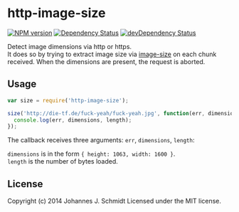 # http-image-size

[![NPM version](https://badge.fury.io/js/http-image-size.svg)](http://badge.fury.io/js/http-image-size)
[![Dependency Status](https://david-dm.org/jo/http-image-size.svg)](https://david-dm.org/jo/http-image-size)
[![devDependency Status](https://david-dm.org/jo/http-image-size/dev-status.svg)](https://david-dm.org/jo/http-image-size#info=devDependencies)

Detect image dimensions via http or https.  
It does so by trying to extract image size via
[image-size](https://github.com/netroy/image-size) on each chunk received. When
the dimensions are present, the request is aborted.

## Usage
```js
var size = require('http-image-size');

size('http://die-tf.de/fuck-yeah/fuck-yeah.jpg', function(err, dimensions, length) {
  console.log(err, dimensions, length);
});
```

The callback receives three arguments: `err`, `dimensions`, `length`:

`dimensions` is in the form `{ height: 1063, width: 1600 }`.  
`length` is the number of bytes loaded.

## License
Copyright (c) 2014 Johannes J. Schmidt
Licensed under the MIT license.
